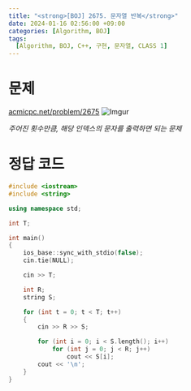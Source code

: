 ```yaml
---
title: "<strong>[BOJ] 2675. 문자열 반복</strong>"
date: 2024-01-16 02:56:00 +09:00
categories: [Algorithm, BOJ]
tags:
  [Algorithm, BOJ, C++, 구현, 문자열, CLASS 1]
---
```

# **문제**
[acmicpc.net/problem/2675](https://www.acmicpc.net/problem/2675)
![Imgur](https://i.imgur.com/RZcWr4o.png)

*주어진 횟수만큼, 해당 인덱스의 문자를 출력하면 되는 문제*

# **정답 코드**
```c++
#include <iostream>
#include <string>

using namespace std;

int T;

int main()
{
    ios_base::sync_with_stdio(false);
    cin.tie(NULL);

    cin >> T;

    int R;
    string S;

    for (int t = 0; t < T; t++)
    {
        cin >> R >> S;

        for (int i = 0; i < S.length(); i++)
            for (int j = 0; j < R; j++)
                cout << S[i];
        cout << '\n';
    }
}
```
